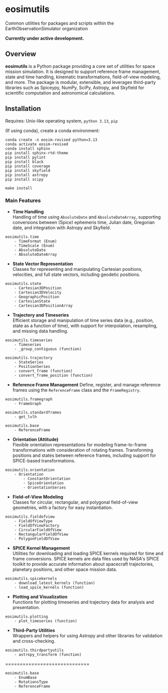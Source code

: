 # eosimutils
Common utilities for packages and scripts within the EarthObservationSimulator organization

**Currently under active development.**

## Overview

**eosimutils** is a Python package providing a core set of utilities for space mission simulation. It is designed to support reference frame management, state and time handling, kinematic transformations, field-of-view modeling, and more. The package is modular, extensible, and leverages third-party libraries such as Spiceypy, NumPy, SciPy, Astropy, and Skyfield for scientific computation and astronomical calculations.

## Installation

Requires: Unix-like operating system, `python 3.13`, `pip`

(If using conda), create a conda environment:
```
conda create -n eosim-revised python=3.13
conda activate eosim-revised
conda install sphinx
pip install sphinx-rtd-theme
pip install pylint
pip install black
pip install coverage
pip install skyfield
pip install astropy
pip install scipy

make install
```

### Main Features

- **Time Handling**  
  Handling of time using `AbsoluteDate` and `AbsoluteDateArray`, supporting conversions between (Spice) ephemeris time, Julian date, Gregorian date, and integration with Astropy and Skyfield.
  
```
eosimutils.time
    - TimeFormat (Enum)
    - TimeScale (Enum)
    - AbsoluteDate
    - AbsoluteDateArray
```

- **State Vector Representation**  
  Classes for representing and manipulating Cartesian positions, velocities, and full state vectors, including geodetic positions.

```
eosimutils.state
    - Cartesian3DPosition
    - Cartesian3DVelocity
    - GeographicPosition
    - CartesianState
    - Cartesian3DPositionArray
```

- **Trajectory and Timeseries**  
  Efficient storage and manipulation of time series data (e.g., position, state as a function of time), with support for interpolation, resampling, and missing data handling.

```
eosimutils.timeseries
    - Timeseries
    - _group_contiguous (function)

eosimutils.trajectory
    - StateSeries
    - PositionSeries
    - convert_frame (function)
    - convert_frame_position (function)
```

- **Reference Frame Management**
  Define, register, and manage reference frames using the `ReferenceFrame` class and the `FrameRegistry`.

```
eosimutils.framegraph
    - FrameGraph

eosimutils.standardframes
    - get_lvlh

eosimutils.base
    - ReferenceFrame
```

- **Orientation (Attitude)**  
  Flexible orientation representations for modeling frame-to-frame transformations with consideration of rotating frames.
  Transforming positions and states between reference frames, including support for SPICE-based transformations.

```
eosimutils.orientation
    - Orientation
        - ConstantOrientation
        - SpiceOrientation
        - OrientationSeries
```

- **Field-of-View Modeling**  
  Classes for circular, rectangular, and polygonal field-of-view geometries, with a factory for easy instantiation.

```
eosimutils.fieldofview
    - FieldOfViewType
    - FieldOfViewFactory
    - CircularFieldOfView
    - RectangularFieldOfView
    - PolygonFieldOfView
```

- **SPICE Kernel Management**  
  Utilities for downloading and loading SPICE kernels required for time and frame conversions. SPICE kernels are data files used by NASA's SPICE toolkit to provide accurate information about spacecraft trajectories, planetary positions, and other space mission data.

```
eosimutils.spicekernels
    - download_latest_kernels (function)
    - load_spice_kernels (function)
```

- **Plotting and Visualization**  
  Functions for plotting timeseries and trajectory data for analysis and presentation.

```
eosimutils.plotting
    - plot_timeseries (function)
```

- **Third-Party Utilities**  
  Wrappers and helpers for using Astropy and other libraries for validation and cross-checking.

```
eosimutils.thirdpartyutils
    - astropy_transform (function)
```



=============================
```
eosimutils.base
    - EnumBase
    - RotationsType
    - ReferenceFrame
```

